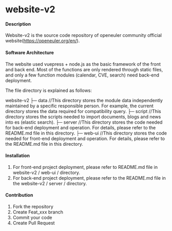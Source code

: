 # website-v2

#### Description
Website-v2 is the source code repository of openeuler community official website(https://openeuler.org/en/).
#### Software Architecture
The website used vuepress + node.js as the basic framework of the front and back end. Most of the functions are only rendered through static files, and only a few function modules (calendar, CVE, search) need back-end deployment.

The file directory is explained as follows:

website-v2
    ├─ data    //This directory stores the module data independently maintained by a specific responsible person. For example, the current directory stores the data required for compatibility query.
    ├─ script  //This directory stores the scripts needed to import documents, blogs and news into es (elastic search).
    ├─ server  //This directory stores the code needed for back-end deployment and operation. For details, please refer to the README.md file in this directory.
    ├─ web-ui  //This directory stores the code needed for front-end deployment and operation. For details, please refer to the README.md file in this directory.

#### Installation

1. For front-end project deployment, please refer to README.md file in website-v2 / web-ui / directory.
2. For back-end project deployment, please refer to the README.md file in the website-v2 / server / directory.

#### Contribution

1.  Fork the repository
2.  Create Feat_xxx branch
3.  Commit your code
4.  Create Pull Request
